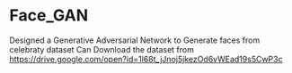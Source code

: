 # Face_GAN
Designed a Generative Adversarial Network to Generate faces from celebraty dataset
Can Download the dataset from 
https://drive.google.com/open?id=1l68t_jJnoj5jkezOd6vWEad19s5CwP3c

